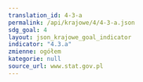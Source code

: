 ```yaml
---
translation_id: 4-3-a
permalink: /api/krajowe/4/4-3-a.json
sdg_goal: 4
layout: json_krajowe_goal_indicator
indicator: "4.3.a"
zmienne: ogółem
kategorie: null
source_url: www.stat.gov.pl
---
```

